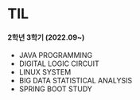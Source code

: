# TIL

#### 2학년 3학기 (2022.09~)  

* JAVA PROGRAMMING 
* DIGITAL LOGIC CIRCUIT
* LINUX SYSTEM 
* BIG DATA STATISTICAL ANALYSIS 
* SPRING BOOT STUDY 
  
